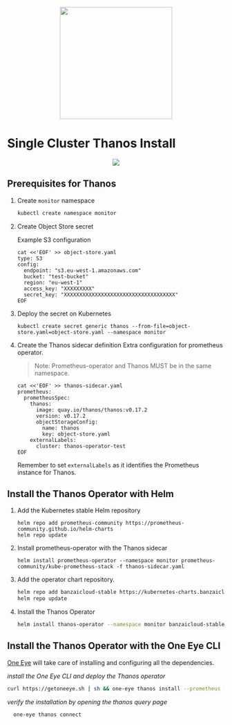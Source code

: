 <p align="center"><img src="../img/logo/thanos_operator_vertical.svg" width="260"></p>
<p align="center">


# Single Cluster Thanos Install

<p align="center"><img src="../img/Thanos-single-cluster2.png" ></p>


## Prerequisites for Thanos

1. Create `monitor` namespace
    ```bash
    kubectl create namespace monitor
    ```

1. Create Object Store secret

    Example S3 configuration
    ```
    cat <<'EOF' >> object-store.yaml
    type: S3
    config:
      endpoint: "s3.eu-west-1.amazonaws.com"
      bucket: "test-bucket"
      region: "eu-west-1"
      access_key: "XXXXXXXXX"
      secret_key: "XXXXXXXXXXXXXXXXXXXXXXXXXXXXXXXXXXXX"
    EOF
    ```

1. Deploy the secret on Kubernetes
    ```
    kubectl create secret generic thanos --from-file=object-store.yaml=object-store.yaml --namespace monitor
    ```

1. Create the Thanos sidecar definition
    Extra configuration for prometheus operator.
    
    > Note: Prometheus-operator and Thanos MUST be in the same namespace.
    ```
    cat <<'EOF' >> thanos-sidecar.yaml
    prometheus:
      prometheusSpec:
        thanos:
          image: quay.io/thanos/thanos:v0.17.2
          version: v0.17.2
          objectStorageConfig:
            name: thanos
            key: object-store.yaml
        externalLabels: 
          cluster: thanos-operator-test
    EOF
    ```

    Remember to set `externalLabels` as it identifies the Prometheus instance for Thanos.


## Install the Thanos Operator with Helm


1. Add the Kubernetes stable Helm repository
    ```
    helm repo add prometheus-community https://prometheus-community.github.io/helm-charts
    helm repo update
    ```

1. Install prometheus-operator with the Thanos sidecar
    ```
    helm install prometheus-operator --namespace monitor prometheus-community/kube-prometheus-stack -f thanos-sidecar.yaml
    ```

1. Add the operator chart repository.
    ```bash
    helm repo add banzaicloud-stable https://kubernetes-charts.banzaicloud.com
    helm repo update
    ```
1. Install the Thanos Operator
    ```bash
    helm install thanos-operator --namespace monitor banzaicloud-stable/thanos-operator
   ```
   
 ## Install the Thanos Operator with the One Eye CLI
   
 [One Eye](https://banzaicloud.com/docs/one-eye/overview/) will take care of installing and configuring all the dependencies.

  *install the One Eye CLI and deploy the Thanos operator*
 ```bash
 curl https://getoneeye.sh | sh && one-eye thanos install --prometheus --secret one-eye/object-store.yaml
 ```

  *verify the installation by opening the thanos query page*
 ```bash
   one-eye thanos connect
 ```
